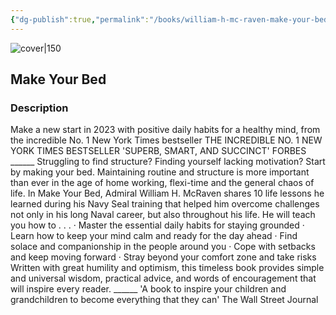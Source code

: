 ```yaml
---
{"dg-publish":true,"permalink":"/books/william-h-mc-raven-make-your-bed/","title":"\"Make Your Bed\"","tags":["non-fiction","psychology"]}
---
```




![cover|150](http://books.google.com/books/content?id=60glDwAAQBAJ&printsec=frontcover&img=1&zoom=1&edge=curl&source=gbs_api)

## Make Your Bed

### Description

Make a new start in 2023 with positive daily habits for a healthy mind, from the incredible No. 1 New York Times bestseller THE INCREDIBLE NO. 1 NEW YORK TIMES BESTSELLER 'SUPERB, SMART, AND SUCCINCT' FORBES ______ Struggling to find structure? Finding yourself lacking motivation? Start by making your bed. Maintaining routine and structure is more important than ever in the age of home working, flexi-time and the general chaos of life. In Make Your Bed, Admiral William H. McRaven shares 10 life lessons he learned during his Navy Seal training that helped him overcome challenges not only in his long Naval career, but also throughout his life. He will teach you how to . . . · Master the essential daily habits for staying grounded · Learn how to keep your mind calm and ready for the day ahead · Find solace and companionship in the people around you · Cope with setbacks and keep moving forward · Stray beyond your comfort zone and take risks Written with great humility and optimism, this timeless book provides simple and universal wisdom, practical advice, and words of encouragement that will inspire every reader. ______ 'A book to inspire your children and grandchildren to become everything that they can' The Wall Street Journal
```